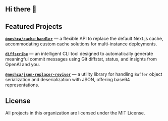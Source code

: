 ## Hi there 👋

## Featured Projects

[**`@neshca/cache-handler`**](https://github.com/caching-tools/next-shared-cache/blob/canary/packages/cache-handler/README.md) — a flexible API to replace the default Next.js cache, accommodating custom cache solutions for multi-instance deployments.

[**`diffscribe`**](https://github.com/caching-tools/next-shared-cache/blob/canary/packages/diffscribe/README.md) — an intelligent CLI tool designed to automatically generate meaningful commit messages using Git diffstat, status, and insights from OpenAI and you.

[**`@neshca/json-replacer-reviver`**](https://github.com/caching-tools/next-shared-cache/blob/canary/packages/json-replacer-reviver/README.md) — a utility library for handling `Buffer` object serialization and deserialization with JSON, offering base64 representations.

## License

All projects in this organization are licensed under the MIT License.
